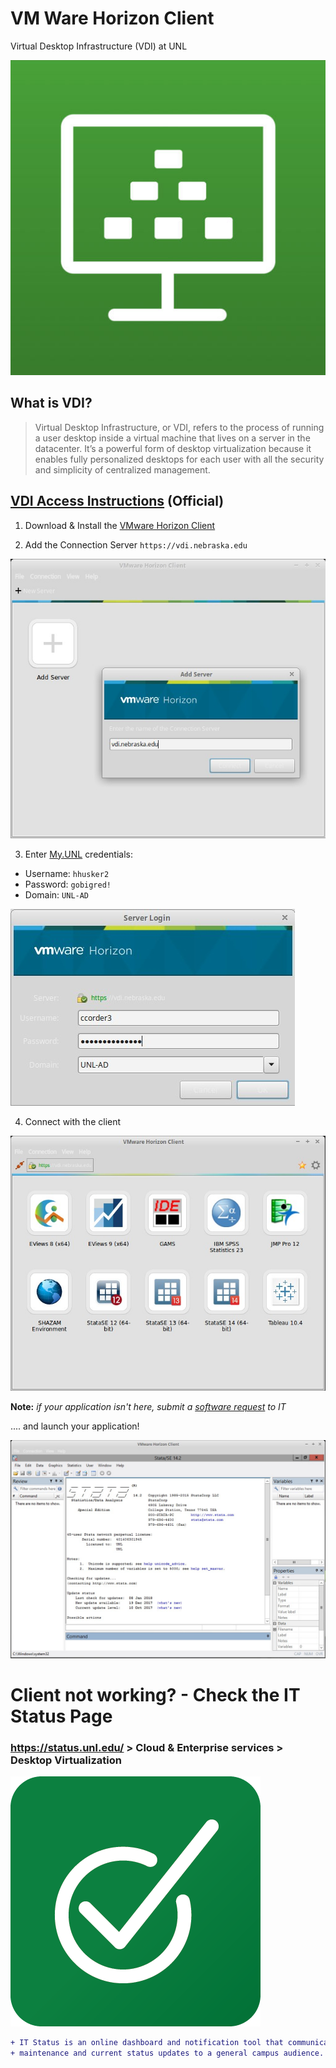 # VM Ware Horizon Client
Virtual Desktop Infrastructure (VDI) at UNL

[![vmware-desktop-client](https://github.com/Infinite-Actuary/VMWare-Horizon-Client/blob/master/images/vmware-horizon-client.jpg "Watch a short video!")](https://unl.app.box.com/s/jzt44xawxdnu1cbz4wfs8xs739rfjk5m)

## What is VDI?

> Virtual Desktop Infrastructure, or VDI, refers to the process of running a user desktop inside a virtual machine that lives on a server in the datacenter. It’s a powerful form of desktop virtualization because it enables fully personalized desktops for each user with all the security and simplicity of centralized management.

## [VDI Access Instructions](https://its.unl.edu/services/desktop-virtualization/vdi-access-instructions) (Official)

1. Download & Install the [VMware Horizon Client](https://my.vmware.com/en/web/vmware/info/slug/desktop_end_user_computing/vmware_horizon_clients/4_0)

2. Add the Connection Server `https://vdi.nebraska.edu`

![vmware-add-server](https://github.com/Infinite-Actuary/VMWare-Horizon-Client/blob/master/images/vmware-add-server.jpg)

3. Enter [My.UNL](http://its.unl.edu/lms) credentials:
* Username: `hhusker2`
* Password: `gobigred!`
* Domain: `UNL-AD`

![vmware-server-login](https://github.com/Infinite-Actuary/VMWare-Horizon-Client/blob/master/images/vmware-server-login.jpg)

4. Connect with the client

![vmware-client-open](https://github.com/Infinite-Actuary/VMWare-Horizon-Client/blob/master/images/vmware-client-open.jpg)

**Note:** *if your application isn't here, submit a [software request](http://cba.unl.edu/it-services/forms/software-request/) to IT*

.... and launch your application!

![vmware-stata14](https://github.com/Infinite-Actuary/VMWare-Horizon-Client/blob/master/images/vmware-stata14.jpg)

# Client not working? - Check the IT Status Page

### https://status.unl.edu/ > Cloud & Enterprise services > Desktop Virtualization

[![status-icon](https://github.com/Infinite-Actuary/VMWare-Horizon-Client/blob/master/images/status-page-icon.png "View IT Status")](https://its.unl.edu/services/itstatus)

```diff
+ IT Status is an online dashboard and notification tool that communicates ITS service outages,
+ maintenance and current status updates to a general campus audience.
```
